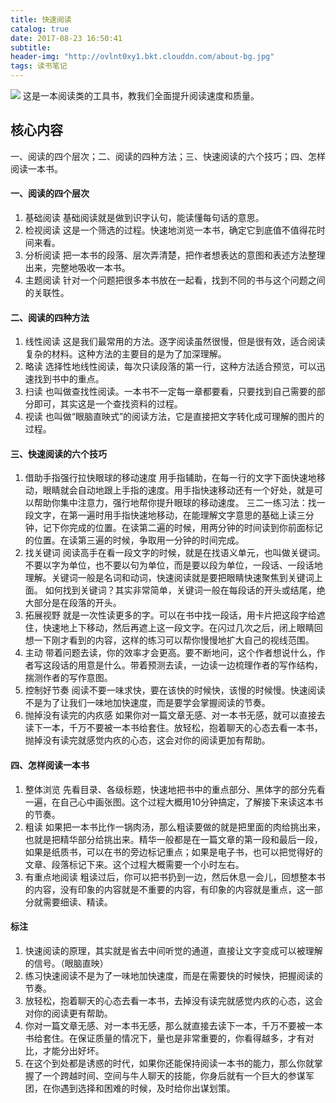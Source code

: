 ```yaml
---
title: 快速阅读
catalog: true
date: 2017-08-23 16:50:41
subtitle:
header-img: "http://ovlnt0xy1.bkt.clouddn.com/about-bg.jpg"
tags: 读书笔记
---
```



![][image-1]
这是一本阅读类的工具书，教我们全面提升阅读速度和质量。
 
## 核心内容
 
一、阅读的四个层次；二、阅读的四种方法；三、快速阅读的六个技巧；四、怎样阅读一本书。

#### 一、阅读的四个层次
1. 基础阅读
基础阅读就是做到识字认句，能读懂每句话的意思。
2. 检视阅读
这是一个筛选的过程。快速地浏览一本书，确定它到底值不值得花时间来看。
3. 分析阅读
把一本书的段落、层次弄清楚，把作者想表达的意图和表述方法整理出来，完整地吸收一本书。
4. 主题阅读
针对一个问题把很多本书放在一起看，找到不同的书与这个问题之间的关联性。

#### 二、阅读的四种方法
1. 线性阅读
这是我们最常用的方法。逐字阅读虽然很慢，但是很有效，适合阅读复杂的材料。这种方法的主要目的是为了加深理解。
2. 略读
选择性地线性阅读，每次只读段落的第一行，这种方法适合预览，可以迅速找到书中的重点。
3. 扫读
也叫做查找性阅读。一本书不一定每一章都要看，只要找到自己需要的部分即可，其实这是一个查找资料的过程。
4. 视读
也叫做“眼脑直映式”的阅读方法，它是直接把文字转化成可理解的图片的过程。

#### 三、快速阅读的六个技巧
1. 借助手指强行拉快眼球的移动速度
用手指辅助，在每一行的文字下面快速地移动，眼睛就会自动地跟上手指的速度。用手指快速移动还有一个好处，就是可以帮助你集中注意力，强行地帮你提升眼球的移动速度。
三二一练习法：找一段文字，在第一遍时用手指快速地移动，在能理解文字意思的基础上读三分钟，记下你完成的位置。在读第二遍的时候，用两分钟的时间读到你前面标记的位置。在读第三遍的时候，争取用一分钟的时间完成。
2. 找关键词
阅读高手在看一段文字的时候，就是在找语义单元，也叫做关键词。不要以字为单位，也不要以句为单位，而是要以段为单位，一段话、一段话地理解。关键词一般是名词和动词，快速阅读就是要把眼睛快速聚焦到关键词上面。
如何找到关键词？其实非常简单，关键词一般在每段话的开头或结尾，绝大部分是在段落的开头。
3. 拓展视野
就是一次性读更多的字。可以在书中找一段话，用卡片把这段字给遮住，快速地上下移动，然后再遮上这一段文字。在闪过几次之后，闭上眼睛回想一下刚才看到的内容，这样的练习可以帮你慢慢地扩大自己的视线范围。
4. 主动
带着问题去读，你的效率才会更高。要不断地问，这个作者想说什么，作者写这段话的用意是什么。带着预测去读，一边读一边梳理作者的写作结构，揣测作者的写作意图。
5. 控制好节奏
阅读不要一味求快，要在该快的时候快，该慢的时候慢。快速阅读不是为了让我们一味地加快速度，而是要学会掌握阅读的节奏。
6. 抛掉没有读完的内疚感
如果你对一篇文章无感、对一本书无感，就可以直接去读下一本，千万不要被一本书给套住。放轻松，抱着聊天的心态去看一本书，抛掉没有读完就感觉内疚的心态，这会对你的阅读更加有帮助。

#### 四、怎样阅读一本书
1. 整体浏览
先看目录、各级标题，快速地把书中的重点部分、黑体字的部分先看一遍，在自己心中画张图。这个过程大概用10分钟搞定，了解接下来读这本书的节奏。
2. 粗读
如果把一本书比作一锅肉汤，那么粗读要做的就是把里面的肉给挑出来，也就是把精华部分给挑出来。精华一般都是在一篇文章的第一段和最后一段，如果是纸质书，可以在书的旁边标记重点；如果是电子书，也可以把觉得好的文章、段落标记下来。这个过程大概需要一个小时左右。
3. 有重点地阅读
粗读过后，你可以把书扔到一边，然后休息一会儿，回想整本书的内容，没有印象的内容就是不重要的内容，有印象的内容就是重点，这一部分就需要细读、精读。

#### 标注
1. 快速阅读的原理，其实就是省去中间听觉的通道，直接让文字变成可以被理解的信号。（眼脑直映）
2. 练习快速阅读不是为了一味地加快速度，而是在需要快的时候快，把握阅读的节奏。
3. 放轻松，抱着聊天的心态去看一本书，去掉没有读完就感觉内疚的心态，这会对你的阅读更有帮助。
4. 你对一篇文章无感、对一本书无感，那么就直接去读下一本，千万不要被一本书给套住。在保证质量的情况下，量也是非常重要的，你看得越多，才有对比，才能分出好坏。
5. 在这个到处都是诱惑的时代，如果你还能保持阅读一本书的能力，那么你就掌握了一个跨越时间、空间与牛人聊天的技能，你身后就有一个巨大的参谋军团，在你遇到选择和困难的时候，及时给你出谋划策。

[image-1]:	http://ovlnt0xy1.bkt.clouddn.com/ksyd.jpg
